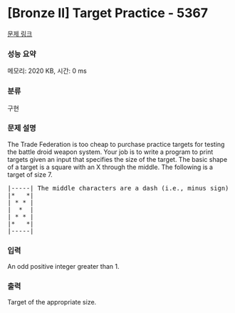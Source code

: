 # [Bronze II] Target Practice - 5367 

[문제 링크](https://www.acmicpc.net/problem/5367) 

### 성능 요약

메모리: 2020 KB, 시간: 0 ms

### 분류

구현

### 문제 설명

<p>The Trade Federation is too cheap to purchase practice targets for testing the battle droid weapon system. Your job is to write a program to print targets given an input that specifies the size of the target. The basic shape of a target is a square with an X through the middle. The following is a target of size 7.</p>

<pre>|-----| The middle characters are a dash (i.e., minus sign)
|*   *|
| * * |
|  *  |
| * * |
|*   *|
|-----|
</pre>

### 입력 

 <p>An odd positive integer greater than 1.</p>

### 출력 

 <p>Target of the appropriate size.</p>

